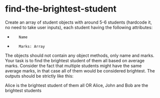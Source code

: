 # find-the-brightest-student

Create an array of student objects with around 5-6 students (hardcode it, no need to take user inputs), each student having the following attributes:
-        Name
-        Marks: Array
The objects should not contain any object methods, only name and marks. Your task is to find the brightest student of them all based on average marks. Consider the fact that multiple students might have the same average marks, in that case all of them would be considered brightest.
The outputs should be strictly like this:

Alice is the brightest student of them all
OR
Alice, John and Bob are the brightest students
